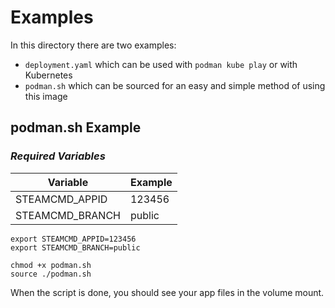 # Examples

In this directory there are two examples:

* `deployment.yaml` which can be used with `podman kube play` or with Kubernetes
* `podman.sh` which can be sourced for an easy and simple method of using this image

## podman.sh Example

### *Required Variables*
|Variable  | Example |
|--|--|
| STEAMCMD_APPID | 123456 |
| STEAMCMD_BRANCH | public |

```
export STEAMCMD_APPID=123456
export STEAMCMD_BRANCH=public

chmod +x podman.sh
source ./podman.sh
```

When the script is done, you should see your app files in the volume mount.